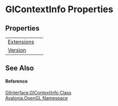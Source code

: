 # GlContextInfo Properties




## Properties
<table>
<tr>
<td><a href="P_Avalonia_OpenGL_GlInterface_GlContextInfo_Extensions">Extensions</a></td>
<td> </td>
</tr>
<tr>
<td><a href="P_Avalonia_OpenGL_GlInterface_GlContextInfo_Version">Version</a></td>
<td> </td>
</tr>
</table>

## See Also


#### Reference
<a href="T_Avalonia_OpenGL_GlInterface_GlContextInfo">GlInterface.GlContextInfo Class</a>  
<a href="N_Avalonia_OpenGL">Avalonia.OpenGL Namespace</a>  


